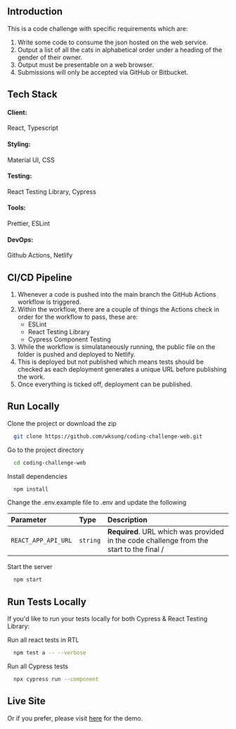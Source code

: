 ## Introduction

This is a code challenge with specific requirements which are:
 
1. Write some code to consume the json hosted on the web service.
2. Output a list of all the cats in alphabetical order under a heading of the gender of their owner.
3. Output must be presentable on a web browser.
4. Submissions will only be accepted via GitHub or Bitbucket.

## Tech Stack

#### Client:
React, Typescript

#### Styling:
Material UI, CSS

#### Testing:
React Testing Library, Cypress

#### Tools:
Prettier, ESLint

#### DevOps:
Github Actions, Netlify

## CI/CD Pipeline

1. Whenever a code is pushed into the main branch the GitHub Actions workflow is triggered.
2. Within the workflow, there are a couple of things the Actions check in order for the workflow to pass, these are:
   - ESLint
   - React Testing Library
   - Cypress Component Testing
3. While the workflow is simulataneously running, the public file on the folder is pushed and deployed to Netlify.
4. This is deployed but not published which means tests should be checked as each deployment generates a unique URL before publishing the work.
5. Once everything is ticked off, deployment can be published.

## Run Locally

Clone the project or download the zip

```bash
  git clone https://github.com/wksung/coding-challenge-web.git
```

Go to the project directory

```bash
  cd coding-challenge-web
```

Install dependencies

```bash
  npm install
```

Change the .env.example file to .env and update the following

| Parameter | Type     | Description                |
| :-------- | :------- | :------------------------- |
| `REACT_APP_API_URL` | `string` | **Required**. URL which was provided in the code challenge from the start to the final / |

Start the server

```bash
  npm start
```

## Run Tests Locally

If you'd like to run your tests locally for both Cypress & React Testing Library:

Run all react tests in RTL

```bash
  npm test a -- --verbose
```

Run all Cypress tests

```bash
  npx cypress run --component
```

## Live Site

Or if you prefer, please visit [here](https://code-challenge-web-29112024.netlify.app) for the demo.